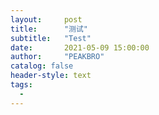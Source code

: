```yaml
---
layout:     post
title:      "测试"
subtitle:   "Test"
date:       2021-05-09 15:00:00
author:     "PEAKBRO"
catalog: false
header-style: text
tags:
  - 
---
```


